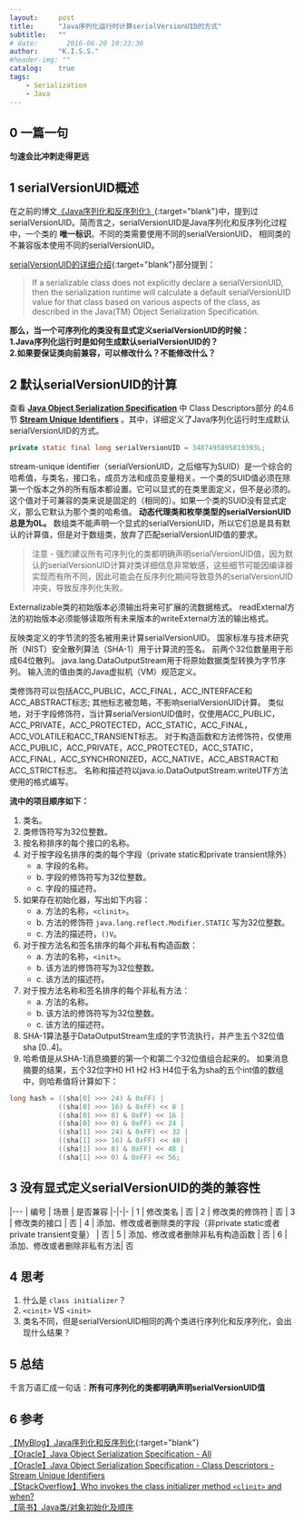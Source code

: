 ```yaml
---
layout:     post
title:      "Java序列化运行时计算serialVersionUID的方式"
subtitle:   ""
# date:       2016-06-20 10:23:36
author:     "K.I.S.S."
#header-img: ""
catalog:    true
tags:
    - Serialization
    - Java
---
```


## 0 一篇一句

**匀速会比冲刺走得更远**

## 1 serialVersionUID概述

在之前的博文[《Java序列化和反序列化》](/2017/07/20/java-serialization-and-deserialization/){:target="blank"}中，提到过serialVersionUID。简而言之，serialVersionUID是Java序列化和反序列化过程中，一个类的 **唯一标识**。不同的类需要使用不同的serialVersionUID， 相同类的不兼容版本使用不同的serialVersionUID。

[serialVersionUID的详细介绍](/2017/07/20/java-serialization-and-deserialization/#serialVersionUID){:target="blank"}部分提到：
> If a serializable class does not explicitly declare a serialVersionUID, then the serialization runtime will calculate a default serialVersionUID value for that class based on various aspects of the class, as described in the Java(TM) Object Serialization Specification.

**那么，当一个可序列化的类没有显式定义serialVersionUID的时候：    
1.Java序列化运行时是如何生成默认serialVersionUID的？    
2.如果要保证类向前兼容，可以修改什么？不能修改什么？**

## 2 默认serialVersionUID的计算

查看 **[Java Object Serialization Specification][1]** 中 Class Descriptors部分 的4.6节 **[Stream Unique Identifiers][2]** 。其中，详细定义了Java序列化运行时生成默认serialVersionUID的方式。


```java
private static final long serialVersionUID = 3487495895819393L;
```

stream-unique identifier（serialVersionUID，之后缩写为SUID）是一个综合的哈希值，与类名，接口名，成员方法和成员变量相关。一个类的SUID值必须在除第一个版本之外的所有版本都设置。它可以显式的在类里面定义，但不是必须的。这个值对于可兼容的类来说是固定的（相同的）。如果一个类的SUID没有显式定义，那么它默认为那个类的哈希值。 **动态代理类和枚举类型的serialVersionUID总是为0L。** 数组类不能声明一个显式的serialVersionUID，所以它们总是具有默认的计算值，但是对于数组类，放弃了匹配serialVersionUID值的要求。

> 注意 - 强烈建议所有可序列化的类都明确声明serialVersionUID值，因为默认的serialVersionUID计算对类详细信息非常敏感，这些细节可能因编译器实现而有所不同，因此可能会在反序列化期间导致意外的serialVersionUID冲突，导致反序列化失败。

Externalizable类的初始版本必须输出将来可扩展的流数据格式。 readExternal方法的初始版本必须能够读取所有未来版本的writeExternal方法的输出格式。    

反映类定义的字节流的签名被用来计算serialVersionUID。 国家标准与技术研究所（NIST）安全散列算法（SHA-1）用于计算流的签名。 前两个32位数量用于形成64位散列。 java.lang.DataOutputStream用于将原始数据类型转换为字节序列。 输入流的值由类的Java虚拟机（VM）规范定义。    

类修饰符可以包括ACC_PUBLIC，ACC_FINAL，ACC_INTERFACE和ACC_ABSTRACT标志; 其他标志被忽略，不影响serialVersionUID计算。 类似地，对于字段修饰符，当计算serialVersionUID值时，仅使用ACC_PUBLIC，ACC_PRIVATE，ACC_PROTECTED，ACC_STATIC，ACC_FINAL，ACC_VOLATILE和ACC_TRANSIENT标志。 对于构造函数和方法修饰符，仅使用ACC_PUBLIC，ACC_PRIVATE，ACC_PROTECTED，ACC_STATIC，ACC_FINAL，ACC_SYNCHRONIZED，ACC_NATIVE，ACC_ABSTRACT和ACC_STRICT标志。 名称和描述符以java.io.DataOutputStream.writeUTF方法使用的格式编写。

**流中的项目顺序如下：**
1. 类名。
2. 类修饰符写为32位整数。
3. 按名称排序的每个接口的名称。
4. 对于按字段名排序的类的每个字段（private static和private transient除外）
    - a. 字段的名称。
    - b. 字段的修饰符写为32位整数。
    - c. 字段的描述符。
5. 如果存在初始化器，写出如下内容：
    - a. 方法的名称，`<clinit>`。
    - b. 方法的修饰符 `java.lang.reflect.Modifier.STATIC` 写为32位整数。
    - c. 方法的描述符，`()V`。
6. 对于按方法名和签名排序的每个非私有构造函数：
    - a. 方法的名称，`<init>`。
    - b. 该方法的修饰符写为32位整数。
    - c. 该方法的描述符。
7. 对于按方法名称和签名排序的每个非私有方法：
    - a. 方法的名称。
    - b. 该方法的修饰符写为32位整数。
    - c. 该方法的描述符。
8. SHA-1算法基于DataOutputStream生成的字节流执行，并产生五个32位值sha [0..4]。
9. 哈希值是从SHA-1消息摘要的第一个和第二个32位值组合起来的。 如果消息摘要的结果，五个32位字H0 H1 H2 H3 H4位于名为sha的五个int值的数组中，则哈希值将计算如下：
```java
long hash = ((sha[0] >>> 24) & 0xFF) |
            ((sha[0] >>> 16) & 0xFF) << 8 |
            ((sha[0] >>> 8) & 0xFF) << 16 |
            ((sha[0] >>> 0) & 0xFF) << 24 |
            ((sha[1] >>> 24) & 0xFF) << 32 |
            ((sha[1] >>> 16) & 0xFF) << 40 |
            ((sha[1] >>> 8) & 0xFF) << 48 |
            ((sha[1] >>> 0) & 0xFF) << 56;
```

## 3 没有显式定义serialVersionUID的类的兼容性

|---
| 编号 | 场景 | 是否兼容
|-|-|-
| 1 | 修改类名 | 否
| 2 | 修改类的修饰符 | 否
| 3 | 修改类的接口 | 否
| 4 | 添加、修改或者删除类的字段（非private static或者private transient变量） | 否
| 5 | 添加、修改或者删除非私有构造函数 | 否
| 6 | 添加、修改或者删除非私有方法| 否

## 4 思考

1. 什么是 `class initializer`？
2. `<cinit>` VS `<init>`
3. 类名不同，但是serialVersionUID相同的两个类进行序列化和反序列化，会出现什么结果？

## 5 总结

千言万语汇成一句话：**所有可序列化的类都明确声明serialVersionUID值**

## 6 参考

[【MyBlog】Java序列化和反序列化](/2017/07/20/java-serialization-and-deserialization/){:target="blank"}    
[【Oracle】Java Object Serialization Specification - All][1]    
[【Oracle】Java Object Serialization Specification - Class Descriptors - Stream Unique Identifiers][2]    
[【StackOverflow】Who invokes the class initializer method `<clinit>` and when?](https://stackoverflow.com/questions/15919317/who-invokes-the-class-initializer-method-clinit-and-when)    
[【简书】Java类/对象初始化及顺序](http://www.jianshu.com/p/cc60f9c6510c)    

[1]:https://docs.oracle.com/javase/8/docs/platform/serialization/spec/serialTOC.html
[2]:https://docs.oracle.com/javase/8/docs/platform/serialization/spec/class.html#a4100
